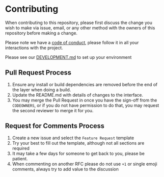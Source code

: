 # Contributing

When contributing to this repository, please first discuss the change you wish to make via issue,
email, or any other method with the owners of this repository before making a change.

Please note we have a [code of conduct](./.github/code_of_conduct.md), please follow it in all your interactions with the project.

Please see our [DEVELOPMENT.md](./DEVELOPMENT.md) to set up your environment

## Pull Request Process

1. Ensure any install or build dependencies are removed before the end of the layer when doing a
   build.
2. Update the README.md with details of changes to the interface.
3. You may merge the Pull Request in once you have the sign-off from the `CODEOWNERS`, or if you
   do not have permission to do that, you may request the second reviewer to merge it for you.

## Request for Comments Process

1. Create a new issue and select the `Feature Request` template
2. Try your best to fill out the template, although not all sections are required
3. It may take a few days for someone to get back to you, please be patient.
4. When commenting on another RFC please do not use `+1` or single emoji comments, always try to add value to the discussion
